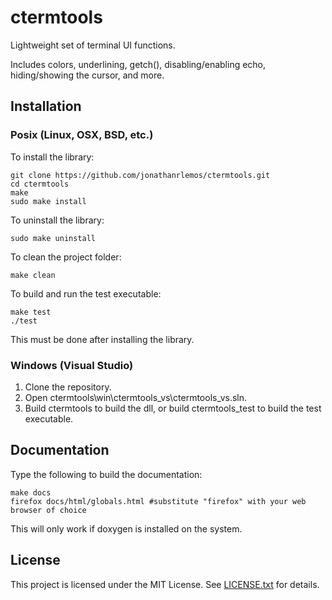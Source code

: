 # ctermtools
Lightweight set of terminal UI functions.

Includes colors, underlining, getch(), disabling/enabling echo, hiding/showing the cursor, and more.

## Installation

### Posix (Linux, OSX, BSD, etc.)
To install the library:

```shell
git clone https://github.com/jonathanrlemos/ctermtools.git
cd ctermtools
make
sudo make install
```

To uninstall the library:

```shell
sudo make uninstall
```

To clean the project folder:

```shell
make clean
```

To build and run the test executable:

```shell
make test
./test
```
This must be done after installing the library.

### Windows (Visual Studio)

1. Clone the repository.
2. Open ctermtools\\win\\ctermtools\_vs\\ctermtools\_vs.sln.
3. Build ctermtools to build the dll, or build ctermtools\_test to build the test executable.

## Documentation
Type the following to build the documentation:

```shell
make docs
firefox docs/html/globals.html #substitute "firefox" with your web browser of choice
```
This will only work if doxygen is installed on the system.

## License
This project is licensed under the MIT License. See [LICENSE.txt](LICENSE.txt) for details.
